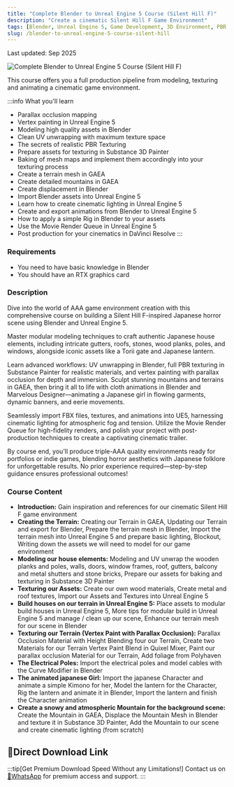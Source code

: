 ```yaml
---
title: "Complete Blender to Unreal Engine 5 Course (Silent Hill F)"
description: "Create a cinematic Silent Hill F Game Environment"
tags: [Blender, Unreal Engine 5, Game Development, 3D Environment, PBR Texturing, GAEA, Substance Painter]
slug: /blender-to-unreal-engine-5-course-silent-hill
---
```


Last updated: Sep 2025

![Complete Blender to Unreal Engine 5 Course (Silent Hill F)](https://img-c.udemycdn.com/course/750x422/6845043_52e3.jpg)

This course offers you a full production pipeline from modeling, texturing and animating a cinematic game environment.

:::info What you'll learn
-   Parallax occlusion mapping
-   Vertex painting in Unreal Engine 5
-   Modeling high quality assets in Blender
-   Clean UV unwrapping with maximum texture space
-   The secrets of realistic PBR Texturing
-   Prepare assets for texturing in Substance 3D Painter
-   Baking of mesh maps and implement them accordingly into your texturing process
-   Create a terrain mesh in GAEA
-   Create detailed mountains in GAEA
-   Create displacement in Blender
-   Import Blender assets into Unreal Engine 5
-   Learn how to create cinematic lighting in Unreal Engine 5
-   Create and export animations from Blender to Unreal Engine 5
-   How to apply a simple Rig in Blender to your assets
-   Use the Movie Render Queue in Unreal Engine 5
-   Post production for your cinematics in DaVinci Resolve
:::

### Requirements

-   You need to have basic knowledge in Blender
-   You should have an RTX graphics card

### Description

Dive into the world of AAA game environment creation with this comprehensive course on building a Silent Hill F-inspired Japanese horror scene using Blender and Unreal Engine 5.

Master modular modeling techniques to craft authentic Japanese house elements, including intricate gutters, roofs, stones, wood planks, poles, and windows, alongside iconic assets like a Torii gate and Japanese lantern.

Learn advanced workflows: UV unwrapping in Blender, full PBR texturing in Substance Painter for realistic materials, and vertex painting with parallax occlusion for depth and immersion. Sculpt stunning mountains and terrains in GAEA, then bring it all to life with cloth animations in Blender and Marvelous Designer—animating a Japanese girl in flowing garments, dynamic banners, and eerie movements.

Seamlessly import FBX files, textures, and animations into UE5, harnessing cinematic lighting for atmospheric fog and tension. Utilize the Movie Render Queue for high-fidelity renders, and polish your project with post-production techniques to create a captivating cinematic trailer.

By course end, you'll produce triple-AAA quality environments ready for portfolios or indie games, blending horror aesthetics with Japanese folklore for unforgettable results. No prior experience required—step-by-step guidance ensures professional outcomes!

### Course Content

-   **Introduction:** Gain inspiration and references for our cinematic Silent Hill F game environment
-   **Creating the Terrain:** Creating our Terrain in GAEA, Updating our Terrain and export for Blender, Prepare the terrain mesh in Blender, Import the terrain mesh into Unreal Engine 5 and prepare basic lighting, Blockout, Writing down the assets we will need to model for our game environment
-   **Modeling our house elements:** Modeling and UV unwrap the wooden planks and poles, walls, doors, window frames, roof, gutters, balcony and metal shutters and stone bricks, Prepare our assets for baking and texturing in Substance 3D Painter
-   **Texturing our Assets:** Create our own wood materials, Create metal and roof textures, Import our Assets and Textures into Unreal Engine 5
-   **Build houses on our terrain in Unreal Engine 5:** Place assets to modular build houses in Unreal Engine 5, More tips for modular build in Unreal Engine 5 and manage / clean up our scene, Enhance our terrain mesh for our scene in Blender
-   **Texturing our Terrain (Vertex Paint with Parallax Occlusion):** Parallax Occlusion Material with Height Blending four our Terrain, Create two Materials for our Terrain Vertex Paint Blend in Quixel Mixer, Paint our parallax occlusion Material for our Terrain, Add foliage from Polyhaven
-   **The Electrical Poles:** Import the electrical poles and model cables with the Curve Modifier in Blender
-   **The animated japanese Girl:** Import the japanese Character and animate a simple Kimono for her, Model the lantern for the Character, Rig the lantern and animate it in Blender, Import the lantern and finish the Character animation
-   **Create a snowy and atmospheric Mountain for the background scene:** Create the Mountain in GAEA, Displace the Mountain Mesh in Blender and texture it in Substance 3D Painter, Add the Mountain to our scene and create cinematic lighting (from scratch)

## 🚀Direct Download Link
:::tip[Get Premium Download Speed Without any Limitations!]
Contact us on [💬WhatsApp](https://wa.me/+8613237610083) for premium  access and support.
:::

